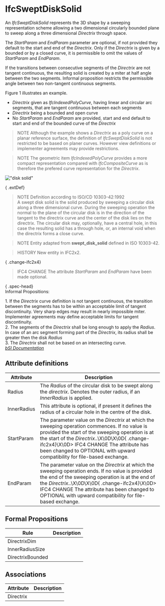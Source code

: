 IfcSweptDiskSolid
=================
An _IfcSweptDiskSolid_ represents the 3D shape by a sweeping representation
scheme allowing a two dimensional circularly bounded plane to sweep along a
three dimensional _Directrix_ through space.  
  
The _StartParam_ and _EndParam_ parameter are optional, if not provided they
default to the start and end of the _Directrix_. Only if the _Directrix_ is
given by a bounded or by a closed curve, it is permissible to omit the values
of _StartParam_ and _EndParam_.  
  
If the transitions between consecutive segments of the _Directrix_ are not
tangent continuous, the resulting solid is created by a miter at half angle
between the two segments. Informal proposition restricts the permissible angle
between two non-tangent continuous segments.  
  
Figure 1 illustrates an example.  
  
* _Directrix_ given as _IfcIndexedPolyCurve_, having linear and circular arc segments, that are tangent continuous between each segments  
* _Directrix_ being a bounded and open curve  
* No _StartParam_ and _EndParam_ are provided, start and end default to start and end of the bounded curve of the _Directrix_  
  
> NOTE  Although the example shows a _Directrix_ as a poly curve on a planar
> reference surface, the definition of _IfcSweptDiskSolid_ is not restricted
> to be based on planer curves. However view definitions or implementer
> agreements may provide restrictions.  
  
> NOTE  The geometric item _IfcIndexedPolyCurve_ provides a more compact
> representation compared with _IfcCompositeCurve_ as is therefore the
> prefered curve representation for the _Directrix_.  
  
!["disk solid"](../figures/ifcsweptdisksolid-layout1.png "Figure 1 -- Swept
disk solid geometry")  
  
{ .extDef}  
> NOTE  Definition according to ISO/CD 10303-42:1992  
> A swept disk solid is the solid produced by sweeping a circular disk along a
> three dimensional curve. During the sweeping operation the normal to the
> plane of the circular disk is in the direction of the tangent to the
> directrix curve and the center of the disk lies on the directrix. The
> circular disk may, optionally, have a central hole, in this case the
> resulting solid has a through hole, or, an internal void when the directrix
> forms a close curve.  
  
> NOTE  Entity adapted from **swept_disk_solid** defined in ISO 10303-42.  
  
> HISTORY  New entity in IFC2x2.  
  
{ .change-ifc2x4}  
> IFC4 CHANGE  The attribute _StartParam_ and _EndParam_ have been made
> optional.  
  
{ .spec-head}  
Informal Propositions:  
  
1\. If the _Directrix_ curve definition is not tangent continuous, the
transition between the segments has to be within an acceptable limit of
tangent discontinuity. Very sharp edges may result in nearly impossible miter.
Implementer agreements may define acceptable limits for tangent discontinuity.  
2\. The segments of the _Directrix_ shall be long enough to apply the
_Radius_. In case of an arc segment forming part of the _Directrix_, its
radius shall be greater then the disk _Radius_  
3\. The _Directrix_ shall not be based on an intersecting curve.  
[ _bSI
Documentation_](https://standards.buildingsmart.org/IFC/DEV/IFC4_2/FINAL/HTML/schema/ifcgeometricmodelresource/lexical/ifcsweptdisksolid.htm)


Attribute definitions
---------------------
| Attribute   | Description                                                                                                                                                                                                                                                                                                                    |
|-------------|--------------------------------------------------------------------------------------------------------------------------------------------------------------------------------------------------------------------------------------------------------------------------------------------------------------------------------|
| Radius      | The _Radius_ of the circular disk to be swept along the _directrix_. Denotes the outer radius, if an _InnerRadius_ is applied.                                                                                                                                                                                                 |
| InnerRadius | This attribute is optional, if present it defines the radius of a circular hole in the centre of the disk.                                                                                                                                                                                                                     |
| StartParam  | The parameter value on the _Directrix_ at which the sweeping operation commences. If no value is provided the start of the sweeping operation is at the start of the _Directrix_..\X\0D\X\0D{ .change-ifc2x4}\X\0D> IFC4 CHANGE  The attribute has been changed to OPTIONAL with upward compatibility for file-based exchange. |
| EndParam    | The parameter value on the _Directrix_ at which the sweeping operation ends. If no value is provided the end of the sweeping operation is at the end of the _Directrix_..\X\0D\X\0D{ .change-ifc2x4}\X\0D> IFC4 CHANGE  The attribute has been changed to OPTIONAL with upward compatibility for file-based exchange.          |

Formal Propositions
-------------------
| Rule             | Description   |
|------------------|---------------|
| DirectrixDim     |               |
| InnerRadiusSize  |               |
| DirectrixBounded |               |

Associations
------------
| Attribute   | Description   |
|-------------|---------------|
| Directrix   |               |

